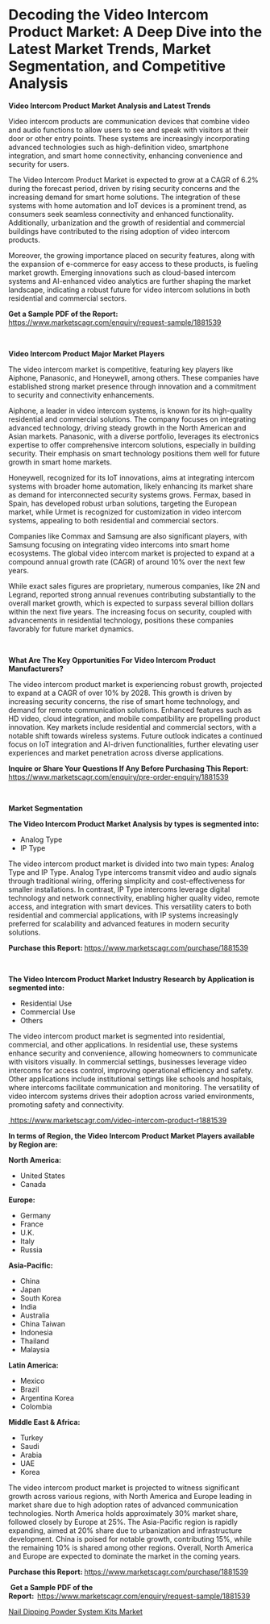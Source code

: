 <p><h1>Decoding the Video Intercom Product Market: A Deep Dive into the Latest Market Trends, Market Segmentation, and Competitive Analysis</h1></p><p><strong>Video Intercom Product Market Analysis and Latest Trends</strong></p>
<p><p>Video intercom products are communication devices that combine video and audio functions to allow users to see and speak with visitors at their door or other entry points. These systems are increasingly incorporating advanced technologies such as high-definition video, smartphone integration, and smart home connectivity, enhancing convenience and security for users.</p><p>The Video Intercom Product Market is expected to grow at a CAGR of 6.2% during the forecast period, driven by rising security concerns and the increasing demand for smart home solutions. The integration of these systems with home automation and IoT devices is a prominent trend, as consumers seek seamless connectivity and enhanced functionality. Additionally, urbanization and the growth of residential and commercial buildings have contributed to the rising adoption of video intercom products.</p><p>Moreover, the growing importance placed on security features, along with the expansion of e-commerce for easy access to these products, is fueling market growth. Emerging innovations such as cloud-based intercom systems and AI-enhanced video analytics are further shaping the market landscape, indicating a robust future for video intercom solutions in both residential and commercial sectors.</p></p>
<p><strong>Get a Sample PDF of the Report:&nbsp;</strong> <a href="https://www.marketscagr.com/enquiry/request-sample/1881539?utm_campaign=1932&utm_medium=2&utm_source=Github&utm_content=ia&utm_term=06042025&utm_id=video-intercom-product">https://www.marketscagr.com/enquiry/request-sample/1881539</a></p>
<p>&nbsp;</p>
<p><strong>Video Intercom Product Major Market Players</strong></p>
<p><p>The video intercom market is competitive, featuring key players like Aiphone, Panasonic, and Honeywell, among others. These companies have established strong market presence through innovation and a commitment to security and connectivity enhancements.</p><p>Aiphone, a leader in video intercom systems, is known for its high-quality residential and commercial solutions. The company focuses on integrating advanced technology, driving steady growth in the North American and Asian markets. Panasonic, with a diverse portfolio, leverages its electronics expertise to offer comprehensive intercom solutions, especially in building security. Their emphasis on smart technology positions them well for future growth in smart home markets.</p><p>Honeywell, recognized for its IoT innovations, aims at integrating intercom systems with broader home automation, likely enhancing its market share as demand for interconnected security systems grows. Fermax, based in Spain, has developed robust urban solutions, targeting the European market, while Urmet is recognized for customization in video intercom systems, appealing to both residential and commercial sectors.</p><p>Companies like Commax and Samsung are also significant players, with Samsung focusing on integrating video intercoms into smart home ecosystems. The global video intercom market is projected to expand at a compound annual growth rate (CAGR) of around 10% over the next few years.</p><p>While exact sales figures are proprietary, numerous companies, like 2N and Legrand, reported strong annual revenues contributing substantially to the overall market growth, which is expected to surpass several billion dollars within the next five years. The increasing focus on security, coupled with advancements in residential technology, positions these companies favorably for future market dynamics.</p></p>
<p>&nbsp;</p>
<p><strong>What Are The Key Opportunities For Video Intercom Product Manufacturers?</strong></p>
<p><p>The video intercom product market is experiencing robust growth, projected to expand at a CAGR of over 10% by 2028. This growth is driven by increasing security concerns, the rise of smart home technology, and demand for remote communication solutions. Enhanced features such as HD video, cloud integration, and mobile compatibility are propelling product innovation. Key markets include residential and commercial sectors, with a notable shift towards wireless systems. Future outlook indicates a continued focus on IoT integration and AI-driven functionalities, further elevating user experiences and market penetration across diverse applications.</p></p>
<p><strong>Inquire or Share Your Questions If Any Before Purchasing This Report:</strong> <a href="https://www.marketscagr.com/enquiry/pre-order-enquiry/1881539?utm_campaign=1932&utm_medium=2&utm_source=Github&utm_content=ia&utm_term=06042025&utm_id=video-intercom-product">https://www.marketscagr.com/enquiry/pre-order-enquiry/1881539</a></p>
<p>&nbsp;</p>
<p><strong>Market Segmentation</strong></p>
<p><strong>The Video Intercom Product Market Analysis by types is segmented into:</strong></p>
<p><ul><li>Analog Type</li><li>IP Type</li></ul></p>
<p><p>The video intercom product market is divided into two main types: Analog Type and IP Type. Analog Type intercoms transmit video and audio signals through traditional wiring, offering simplicity and cost-effectiveness for smaller installations. In contrast, IP Type intercoms leverage digital technology and network connectivity, enabling higher quality video, remote access, and integration with smart devices. This versatility caters to both residential and commercial applications, with IP systems increasingly preferred for scalability and advanced features in modern security solutions.</p></p>
<p><strong>Purchase this Report:&nbsp;</strong><a href="https://www.marketscagr.com/purchase/1881539?utm_campaign=1932&utm_medium=2&utm_source=Github&utm_content=ia&utm_term=06042025&utm_id=video-intercom-product">https://www.marketscagr.com/purchase/1881539</a></p>
<p>&nbsp;</p>
<p><strong>The Video Intercom Product Market Industry Research by Application is segmented into:</strong></p>
<p><ul><li>Residential Use</li><li>Commercial Use</li><li>Others</li></ul></p>
<p><p>The video intercom product market is segmented into residential, commercial, and other applications. In residential use, these systems enhance security and convenience, allowing homeowners to communicate with visitors visually. In commercial settings, businesses leverage video intercoms for access control, improving operational efficiency and safety. Other applications include institutional settings like schools and hospitals, where intercoms facilitate communication and monitoring. The versatility of video intercom systems drives their adoption across varied environments, promoting safety and connectivity.</p></p>
<p><a href="https://www.marketscagr.com/video-intercom-product-r1881539?utm_campaign=1932&utm_medium=2&utm_source=Github&utm_content=ia&utm_term=06042025&utm_id=video-intercom-product">&nbsp;https://www.marketscagr.com/video-intercom-product-r1881539</a></p>
<p><strong>In terms of Region, the Video Intercom Product Market Players available by Region are:</strong></p>
<p>
    <p> <strong> North America: </strong>
        <ul>
            <li>United States</li>
            <li>Canada</li>
        </ul>
        </p> 
    <p> <strong> Europe: </strong>
        <ul>
            <li>Germany</li>
            <li>France</li>
            <li>U.K.</li>
            <li>Italy</li>
            <li>Russia</li>
        </ul>
        </p> 
    <p> <strong> Asia-Pacific: </strong>
        <ul>
            <li>China</li>
            <li>Japan</li>
            <li>South Korea</li>
            <li>India</li>
            <li>Australia</li>
            <li>China Taiwan</li>
            <li>Indonesia</li>
            <li>Thailand</li>
            <li>Malaysia</li>
        </ul>
        </p> 
    <p> <strong> Latin America: </strong>
        <ul>
            <li>Mexico</li>
            <li>Brazil</li>
            <li>Argentina Korea</li>
            <li>Colombia</li>
        </ul>
        </p> 
    <p> <strong> Middle East & Africa: </strong>
        <ul>
            <li>Turkey</li>
            <li>Saudi</li>
            <li>Arabia</li>
            <li>UAE</li>
            <li>Korea</li>
        </ul>
    </p>
    </p>
<p><p>The video intercom product market is projected to witness significant growth across various regions, with North America and Europe leading in market share due to high adoption rates of advanced communication technologies. North America holds approximately 30% market share, followed closely by Europe at 25%. The Asia-Pacific region is rapidly expanding, aimed at 20% share due to urbanization and infrastructure development. China is poised for notable growth, contributing 15%, while the remaining 10% is shared among other regions. Overall, North America and Europe are expected to dominate the market in the coming years.</p></p>
<p><strong>Purchase this Report: </strong><a href="https://www.marketscagr.com/purchase/1881539?utm_campaign=1932&utm_medium=2&utm_source=Github&utm_content=ia&utm_term=06042025&utm_id=video-intercom-product">https://www.marketscagr.com/purchase/1881539</a></p>
<p>&nbsp;<strong>Get a Sample PDF of the Report:&nbsp;&nbsp;</strong><a href="https://www.marketscagr.com/enquiry/request-sample/1881539?utm_campaign=1932&utm_medium=2&utm_source=Github&utm_content=ia&utm_term=06042025&utm_id=video-intercom-product">https://www.marketscagr.com/enquiry/request-sample/1881539</a></p>
<p><strong></strong></p>
<p><p><a href="https://github.com/luckyshygirl/Market-Research-Report-List-7/blob/main/nail-dipping-powder-system-kits-market.md?utm_campaign=1932&utm_medium=2&utm_source=Github&utm_content=ia&utm_term=06042025&utm_id=video-intercom-product">Nail Dipping Powder System Kits Market</a></p></p>